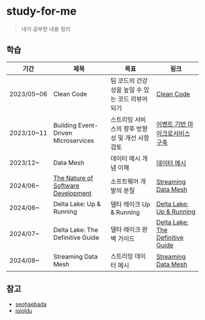 # study-for-me
> 내가 공부한 내용 정리

## 학습

| 기간         | 제목                                                       | 목표                           | 링크                                                                                                                                                                        |
|------------|----------------------------------------------------------|------------------------------|---------------------------------------------------------------------------------------------------------------------------------------------------------------------------|
| 2023/05~06 | Clean Code                                               | 팀 코드의 건강성을 높일 수 있는 코드 리뷰어 되기 | [Clean Code](https://www.yes24.com/Product/Goods/59626179)                                                                                                                |
| 2023/10~11 | Building Event-Driven Microservices                      | 스트리밍 서비스의 향후 방향성 및 개선 사항 검토  | [이벤트 기반 마이크로서비스 구축](https://www.yes24.com/Product/Goods/99423020)                                                                                                         |
| 2023/12~   | Data Mesh                                                | 데이터 메시 개념 이해                 | [데이터 메시](https://www.yes24.com/Product/Goods/123875598)                                                                                                                   |
| 2024/06~   | [The Nature of Software Development](nature-of-software) | 소프트웨어 개발의 본질                 | [Streaming Data Mesh](https://www.yes24.com/Product/Goods/34902704)                                                                                                       |
| 2024/06~   | Delta Lake: Up & Running                                 | 델타 레이크 Up & Running          | [Delta Lake: Up & Running](https://www.databricks.com/resources/ebook/delta-lake-running-oreilly) |
| 2024/07~   | Delta Lake: The Definitive Guide                         | 델타 레이크 완벽 가이드                | [Delta Lake: The Definitive Guide](https://learning.oreilly.com/library/view/delta-lake-the/9781098151935/)                                                               |
| 2024/08~   | Streaming Data Mesh                                      | 스트리밍 데이터 메시                  | [Streaming Data Mesh](https://www.yes24.com/Product/Goods/115873033)                                                                                                      |


## 참고
* [seohaebada](https://github.com/seohaebada/2023)
* [jojoldu](https://github.com/jojoldu/blog-code)

